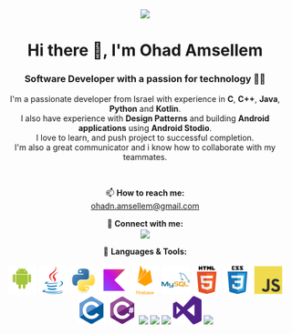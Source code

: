
<p align="center" width="100%">
   <img height="150" align="center" src="https://media.giphy.com/media/CTX0ivSQbI78A/giphy.gif" class="image-rounded"/>
</p>

<h1 align="center">Hi there 👋, I'm Ohad Amsellem</h1>

<h3 align="center">Software Developer with a passion for technology 👨‍💻</h3>
<p align="center"
   
I'm a passionate developer from Israel with experience in <b>C</b>, <b>C++</b>, <b>Java</b>, <b>Python</b> and <b>Kotlin</b>.<br>
I also have experience with <b>Design Patterns</b> and building <b>Android applications</b> using <b>Android Stodio</b>.<br>
I love to learn, and push project to successful completion.<br>
I'm also a great communicator and i know how to collaborate with my teammates.</p><br>

<p align="center" 
   
📫 **How to reach me:**<br>
ohadn.amsellem@gmail.com
</p>

<p align="center" 
   
🔗 **Connect with me:**<br>
   <a href="https://www.linkedin.com/in/ohad-amsellem/" target="blank"><img align="center" src="https://upload.wikimedia.org/wikipedia/commons/8/81/LinkedIn_icon.svg" height="50" /></a>
   <p/>

<p align="center"

🧰 **Languages & Tools:**<br><br>
<img height="50" src="https://raw.githubusercontent.com/devicons/devicon/master/icons/android/android-original-wordmark.svg"/>
<img height="50" src="https://raw.githubusercontent.com/devicons/devicon/master/icons/java/java-original.svg"/>
<img height="50" src="https://raw.githubusercontent.com/devicons/devicon/master/icons/python/python-original.svg"/>
<img height="50" src="https://raw.githubusercontent.com/devicons/devicon/master/icons/kotlin/kotlin-original.svg"/>
<img height="50" src="https://raw.githubusercontent.com/devicons/devicon/master/icons/firebase/firebase-plain-wordmark.svg"/>
<img height="50" src="https://raw.githubusercontent.com/devicons/devicon/master/icons/mysql/mysql-original-wordmark.svg"/>
<img height="50" src="https://raw.githubusercontent.com/devicons/devicon/master/icons/html5/html5-original-wordmark.svg"/>
<img height="50" src="https://raw.githubusercontent.com/devicons/devicon/master/icons/css3/css3-original-wordmark.svg"/>
<img height="50" src="https://raw.githubusercontent.com/devicons/devicon/master/icons/javascript/javascript-original.svg"/>
<img height="50" src="https://raw.githubusercontent.com/devicons/devicon/master/icons/c/c-original.svg"/>
<img height="50" src="https://raw.githubusercontent.com/devicons/devicon/master/icons/csharp/csharp-original.svg"/>
<img height="50" src="https://upload.wikimedia.org/wikipedia/commons/9/9c/IntelliJ_IDEA_Icon.svg"/>
<img height="50" src="https://upload.wikimedia.org/wikipedia/commons/9/9a/Visual_Studio_Code_1.35_icon.svg"/>
<img height="50" src="https://upload.wikimedia.org/wikipedia/commons/1/1d/PyCharm_Icon.svg"/>
<img height="50" src="https://raw.githubusercontent.com/devicons/devicon/master/icons/visualstudio/visualstudio-plain.svg"/>
<img height="50" src="https://git-scm.com/images/logos/downloads/Git-Icon-1788C.svg"/>
</p>


<!--
**OhadAms/OhadAms** is a ✨ _special_ ✨ repository because its `README.md` (this file) appears on your GitHub profile.

Here are some ideas to get you started:

- 🔭 I’m currently working on ...
- 🌱 I’m currently learning ...
- 👯 I’m looking to collaborate on ...
- 🤔 I’m looking for help with ...
- 💬 Ask me about ...
- 📫 How to reach me: ...
- 😄 Pronouns: ...
- ⚡ Fun fact: ...
-->
